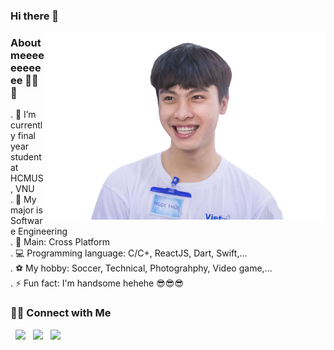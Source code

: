 ### Hi there 👋 
<img align="right"  src="Thuc.png" width="450"/>
 
### About meeeeeeeeeee 👀👀👀

. 🔭 I’m currently final year student at HCMUS, VNU                                                                                                                       
. 💼 My major is Software Engineering                                                                                                                      
. 📱 Main: Cross Platform                                                                                                                     
. 💻 Programming language: C/C+, ReactJS, Dart, Swift,...                                                                                                                 
. ⚽ My hobby: Soccer, Technical, Photograhphy, Video game,...                                                                                                                     
. ⚡ Fun fact: I'm handsome hehehe 😎😎😎                                                                                                                       

### 🤝🏻 Connect with Me

<p>
</a>  &nbsp; <a href="https://facebook.com/ngocthuc.037" target="_blank" rel="noopener noreferrer"><img src="https://img.icons8.com/plasticine/100/000000/facebook.png" width="50" /></a>  
&nbsp; <a href="mailto:trieumaingocthuc37@gmail.com" target="_blank" rel="noopener noreferrer"><img src="https://img.icons8.com/plasticine/100/000000/gmail.png"  width="50" /></a>
&nbsp; <a href="tel:84384987812" target="_blank" rel="noopener noreferrer"><img src="https://img.icons8.com/plasticine/100/000000/phone.png"  width="50" /></a>
</p>
